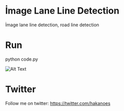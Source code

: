 # İmage Lane Line Detection
İmage lane line detection, road line detection
# Run
python code.py

![Alt Text](https://i.hizliresim.com/AXDem1.png)


# Twitter
Follow me on twitter: https://twitter.com/hakanoes
